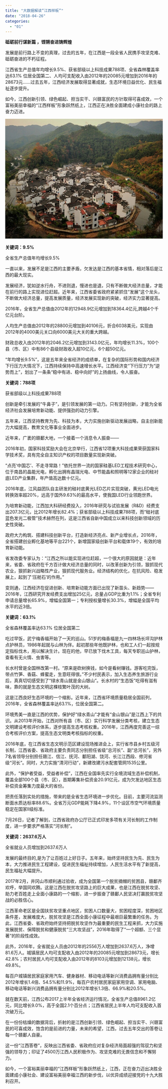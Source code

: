 ```yaml
---
title: "大数据解读“江西样板”"
date: "2018-04-26"
categories: 
  - "01"
---
```


**砥砺前行谋新篇 ，铿锵奋进铸辉煌** 

发展是前行路上不变的真理，过去的五年，在江西是一段全省人民携手攻坚克难、砥砺奋进的不朽征程。

江西省生产总值年均增长9.5%、获省部级以上科技成果788项、全省森林覆盖率达63.1% 位居全国第二、人均可支配收入由2012年的20085元增加到2016年的28673元……过去五年，江西经济发展取得显著成就，生态环境日益优化、民生福祉逐步提升。

如今，江西创新引领、绿色崛起、担当实干、兴赣富民的方针取得可喜成效，一个富裕美丽幸福的“江西样板”形象跃然纸上，江西正在决胜全面建成小康社会的路上奋力迈进。

![](images/20180426004124-12.jpg)

**关键词：9.5%** 

全省生产总值年均增长9.5%

一直以来，发展不足是江西的主要矛盾，欠发达是江西的基本省情，相对落后是江西的最大现实。

发展经济，犹如逆水行舟，不进则退，慢进也是退，只有不断做大经济总量，才能在前行的路上实现进位赶超。近年来，江西省委省政府紧紧抓住“发展”这个龙头，不断做大经济总量，提高发展质量，经济发展实现新的突破，经济实力显著提高。

2016年，全省生产总值由2012年的12948.9亿元增加到18364.4亿元,跨越4个千亿元台阶。

人均生产总值由2012年的28800元增加到40106元，折合6038美元，实现由2012年的4000美元关口向6000美元大关的重大跨越。

财政总收入由2012年的2046.2亿元增加到3143.0亿元，年均增长11.3%，100个县（市、区）中有86个县级财政收入超10亿元，6个超50亿元。

“年均增长9.5%”，这是五年来全省经济的成绩单，在复杂的国际形势和国内经济下行压力大情况下，江西持续保持中高速增长水平。江西经济变“下行压力”为“逆势而上”，划出了一条条“稳中有进、稳中向好”的上扬曲线，令人振奋。

**关键词：788项** 

获省部级以上科技成果788项

创新是牵引发展的“牛鼻子”，是引领发展的第一动力。只有坚持创新，才能为全省经济社会发展培育新动能、提供强劲的动力引擎。

五年来，江西坚持教育为先、科技为本，大力实施创新驱动发展战略，自主创新能力大幅提高，教育文化等事业全面进步。

近年来，广袤的赣鄱大地，一个接着一个消息令人振奋——

2016年初，国家科技奖励大会在北京举行，江西省12项重大科技成果荣获国家科学技术奖，具有完全自主知识产权的项目数量实现新突破。

“点亮‘中国芯’、不走寻常路！”依托世界一流的国家硅基LED工程技术研究中心，位于南昌的晶能光电，孵化出拥有晶瑞光电、中节能晶和照明等12家企业的硅衬底LED产业集群，年产值高达数十亿元。

2016年底，江风益团队自主研发的硅衬底黄光LED芯片实现突破，黄光LED电光转换效率超20%，远高于国外9.63%的最高水平，使我国LED行业领跑世界。

为培育新动能，江西加大科研经费投入，2016年研究与试验发展（R&D）经费支出207.3亿元，比2012年增长82.4%；获省部级以上科技成果788项，而“硅衬底蓝色发光二极管”技术赫然在列，这是江西省自新中国成立以来科技创新领域的历史性突破。

政府大力构筑、搭建科技创新平台，打造新经济亮点、新产业增长点，2016年，全省搭建创业孵化基地等平台221个，新增国家级创新平台和载体19个，有效的培育新动能。

省发改委专家认为：“江西之所以能实现进位赶超，一个很大的原因就是：近年来，省委、省政府在千方百计做大经济总量的同时，以改革创新为引领，狠抓现代农业，狠抓新兴战略性产业，狠抓现代服务业。经济结构的优化，在抗风险、稳发展上，起到了‘压舱石’的作用。”

变则通，江西经济在促进创新、培育新动能方面已出现了新苗头、新趋势——2016年，江西研究开发经费支出增加25亿元，总量占GDP比重为1.1%；全省专利申请总量增长65.9%，增幅全国第一；专利授权量增长30.3%，增幅是全国平均水平的近3倍。

**关键词：63.1%** 

全省森林覆盖率达63.1% 位居全国第二

吃过早饭，武宁梅香福开始了一天的巡山。51岁的梅香福是九一四林场长坪沟护林点护林员，1986年起就与山林为伴。起初那些年他既护林，也和工人们一起按规定指标伐木，用以解决生计。现在的他，早已放下伐木工具，每天专职巡山护林，查看有无火情、虫害等。

长水村曾是全国林改第一村。“原来是砍树换钱，如今是看树赚钱。游客吃完饭，带点竹笋、香菇、蜂蜜走，生意旺得很。”不少村民表示，加入生态养生旅游行业后，真真切切感受到了“绿水青山就是金山银山”。长水村的“生态饭”吃得有滋有味，靠的就是生态文明这棵枝繁叶茂的大树。

这是江西良好生态环境的一个缩影。近年来，江西省环境质量稳居全国前列，2016年，全省森林覆盖率达63.1%，位居全国第二。

环境秀美一直是江西的优势，保护好“绿水青山”才能有“金山银山”是江西上下的共识。从2013年开始，江西对所有县（市、区）实行科学发展分类考核，建立生态文明建设考核评价体系，逐步提高生态考核权重。2016年，江西再度完善这一综合考核评价方案，提高生态文明类考核指标的权重。

2016年底，在江西省生态文明示范区建设现场推进会上，实行省市县乡村五级河长制，江西省委、省政府主要负责同志分别担任省级“总河长”、副“总河长”，另外7名省领导分别担任赣江、信江、抚河、鄱阳湖、饶河、长江江西段、修河省级“河长”。同时，大力实施“清河行动”，新建改建污水配套管网1535公里。

此外，“保护者受益，受益者补偿”，江西在全国率先实行全境流域生态补偿机制，覆盖全部100个县（市、区），首期筹集补偿资金20.91亿元，成为欠发达地区生态补偿资金筹集力度最大的省份。

把责任落到实处的措施，带来的是全省生态环境进一步优化。目前，主要河流监测断面水质达标率88.6%。全省万元GDP能耗下降4.9%，11个设区市空气环境质量稳定在国家Ⅱ级标准。

7月26日，记者了解到，江西省政府办公厅已正式印发多项有关河长制的工作制度，进一步要求严格落实“河长制”。

**关键词：2637.6万人** 

全省就业人员增加到2637.6万人

发展的最终目的,是为了让百姓过上好日子。五年来，始终坚持民生为先、民生为本，大力推进民生工程建设，促进民生福祉持续增加，人民生活水平有了新提高，民生福祉大幅提升。

2017年2月，井冈山市顺利通过验收，成为全国第一个脱贫摘帽的贫困县，赣鄱齐欢呼，举国同欢腾。这是江西在脱贫攻坚路上的巨大成果，也是江西在脱贫攻坚、助力老百姓走上全面小康路的一个缩影，进一步振奋了赣鄱人民坚决打赢脱贫攻坚战的必胜信心。

江西革命老区是全国扶贫攻坚重点地区，贫困人口数量大，贫困程度深，贫困地区条件差，发展难度大，脱贫攻坚是江西全面小康征程中最艰巨最繁重的任务。为此，江西省委、省政府始终坚持把脱贫攻坚作为最重要的民生工程来抓，大力实施发展脱贫、保障脱贫和健康脱贫“三大攻坚战”，2016年取得了“一个超额、三个显著”的阶段性成效。

此外，2016年，全省就业人员由2012年的2556万人增加到2637.6万人，净增81.6万人。城镇居民人均可支配收入由2012年的20085元增加到28673元，增长42.8%；农村居民人均可支配收入由2012年的8103元增加到12138元，增长49.8%。

每百户城镇居民家庭家用汽车、健身器材、移动电话等新兴消费品拥有量分别比2012年增长1.4倍、54.5%和11.9%，每百户农村居民家庭家用空调、家用电脑、移动电话等新兴消费品拥有量分别比2012年增长1.3倍、66.9%和20.5%。

就在数天前，江西公布2017上半年全省经济运行情况，全省生产总值8961.2亿元，同比增长9.0%，高于全国2.1个百分点；江西省居民上半年人均可支配收入首次破万元。

在一份份枯燥的数据背后，折射的是江西创新引领、绿色崛起、担当实干、兴赣富民的可喜成效，饱含的是前进的力量，未来的希望，江西，过去五年交出的答卷让每一个赣鄱人自豪。

这一份“江西答卷”，反映出江西省委、省政府应对复杂经济局面超强的驾驭力和坚强的领导力；印证了4500万江西人民积极作为、攻坚克难的无畏信念和不懈努力。

如今，一个富裕美丽幸福的“江西样板”形象跃然纸上，江西，正在奋力迈出决胜全面建成小康社会、建设富裕美丽幸福江西的新步伐，以优异成绩迎接党的十九大胜利召开。
